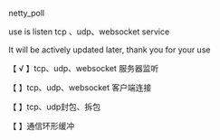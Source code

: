 netty_poll

use is listen tcp 、udp、websocket service

It will be actively updated later, thank you for your use



【 √ 】tcp、udp、websocket 服务器监听

【   】tcp、udp、websocket 客户端连接

【   】tcp、udp封包、拆包

【   】通信环形缓冲

